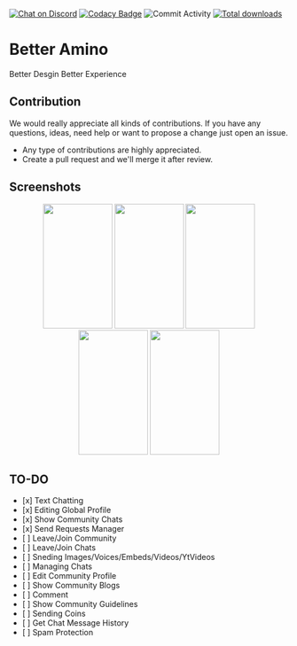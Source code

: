 
[![Chat on Discord](https://img.shields.io/discord/1009602416800444497)](https://discord.gg/SQUTkdYAna)
[![Codacy Badge](https://app.codacy.com/project/badge/Grade/2e411243d41f4fa8abdfd204e41ef773)](https://app.codacy.com/gh/BetterAmino/BetterAmino/dashboard)
![Commit Activity](https://img.shields.io/github/commit-activity/m/BetterAmino/BetterAmino)
[![Total downloads](https://img.shields.io/github/downloads/BetterAmino/BetterAmino/total)](https://github.com/BetterAmino/BetterAmino/releases)

# Better Amino

Better Desgin Better Experience

## Contribution

We would really appreciate all kinds of contributions.
If you have any questions, ideas, need help or want to propose a change just open an issue.

- Any type of contributions are highly appreciated.
- Create a pull request and we'll merge it after review.

## Screenshots

<p align="center">

<img width="125" height="225" src="https://user-images.githubusercontent.com/105792721/187902052-2fe58678-7201-444a-94fc-0aa078c7a3c5.jpg">
<img width="125" height="225" src="https://user-images.githubusercontent.com/105792721/187902055-0955d1bb-845f-4e4c-b383-5b1a8591e392.jpg">
<img width="125" height="225" src="https://user-images.githubusercontent.com/105792721/187902056-601a9724-084d-41d8-b891-a38bec6f7ff7.jpg">
<img width="125" height="225" src="https://user-images.githubusercontent.com/105792721/187902058-5b09e061-c50b-43dd-96ae-81cc4b1329da.jpg">
<img width="125" height="225" src="https://user-images.githubusercontent.com/105792721/187902059-b286b8eb-ce68-4334-8c4c-a79591d82cc5.jpg">

<p>

## TO-DO

- \[x] Text Chatting
- \[x] Editing Global Profile
- \[x] Show Community Chats
- \[x] Send Requests Manager
- \[ \] Leave/Join Community 
- \[ \] Leave/Join Chats 
- \[ \] Sneding Images/Voices/Embeds/Videos/YtVideos
- \[ \] Managing Chats
- \[ \] Edit Community Profile
- \[ \] Show Community Blogs
- \[ \] Comment
- \[ \] Show Community Guidelines
- \[ \] Sending Coins
- \[ \] Get Chat Message History
- \[ \] Spam Protection
